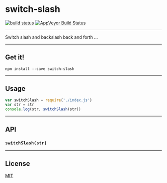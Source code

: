 # switch-slash

[![build status](http://img.shields.io/travis/Balou9/switch-slash.svg?style=flat)](http://travis-ci.org/Balou9/switch-slash) [![AppVeyor Build Status](https://ci.appveyor.com/api/projects/status/github/Balou9/switch-slash?branch=master&svg=true)](https://ci.appveyor.com/project/Balou9/switch-slash)

***

Switch slash and backslash back and forth ...

***

## Get it!

```
npm install --save switch-slash
```

***

## Usage

``` js
var switchSlash = require('./index.js')
var str = str
console.log(str, switchSlash(str))

```

***

## API

### `switchSlash(str)`

***

## License

[MIT](./license.md)
